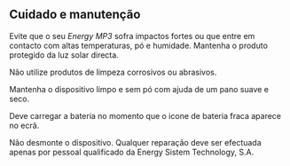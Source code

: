 ## Cuidado e manutenção
Evite que o seu *Energy MP3* sofra impactos fortes ou que entre em contacto com altas temperaturas, pó e humidade. Mantenha o produto protegido da luz solar directa.

Não utilize produtos de limpeza corrosivos ou abrasivos.

Mantenha o dispositivo limpo e sem pó com ajuda de um pano suave e seco.

Deve carregar a bateria no momento que o icone de bateria fraca aparece no ecrã. 

Não desmonte o dispositivo. Qualquer reparação deve ser efectuada apenas por pessoal qualificado da Energy Sistem Technology, S.A.
